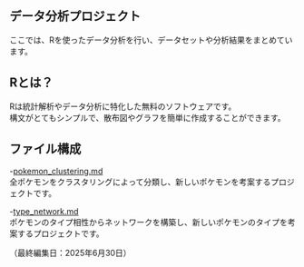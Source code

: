 ## データ分析プロジェクト
ここでは、Rを使ったデータ分析を行い、データセットや分析結果をまとめています。

## Rとは？
Rは統計解析やデータ分析に特化した無料のソフトウェアです。<br>
構文がとてもシンプルで、散布図やグラフを簡単に作成することができます。

## ファイル構成
-[pokemon_clustering.md](pokemon_clustering.md/)<br>
全ポケモンをクラスタリングによって分類し、新しいポケモンを考案するプロジェクトです。

-[type_network.md](type_network.md/)<br>
ポケモンのタイプ相性からネットワークを構築し、新しいポケモンのタイプを考案するプロジェクトです。

（最終編集日：2025年6月30日）
